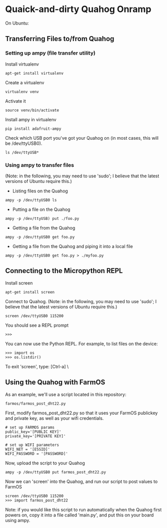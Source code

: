# Quaick-and-dirty Quahog Onramp

On Ubuntu:

## Transferring Files to/from Quahog

### Setting up ampy (file transfer utility)

Install virtualenv

``` 
apt-get install virtualenv
```

Create a virtualenv

``` 
virtualenv venv
``` 

Activate it

``` 
source venv/bin/activate
``` 

Install ampy in virtualenv

``` 
pip install adafruit-ampy
``` 

Check which USB port you've got your Quahog on (in most cases, this will be /dev/ttyUSB0).

``` 
ls /dev/ttyUSB*
``` 

### Using ampy to transfer files

(Note: in the following, you may need to use 'sudo'; I believe that the latest versions of Ubuntu require this.)

- Listing files on the Quahog

``` 
ampy -p /dev/ttyUSB0 ls
``` 

- Putting a file on the Quahog

``` 
ampy -p /dev/ttyUSB) put ./foo.py
``` 

- Getting a file from the Quahog

``` 
ampy -p /dev/ttyUSB0 get foo.py
``` 

- Getting a file from the Quahog and piping it into a local file

``` 
ampy -p /dev/ttyUSB0 get foo.py > ./myfoo.py
``` 

## Connecting to the Micropython REPL

Install screen

``` 
apt-get install screen
``` 

Connect to Quahog. (Note: in the following, you may need to use 'sudo'; I believe that the latest versions of Ubuntu require this.)

``` 
screen /dev/ttyUSB0 115200 
``` 

You should see a REPL prompt

``` 
>>>
``` 

You can now use the Python REPL.  For example, to list files on the device:

``` 
>>> import os
>>> os.listdir()
``` 

To exit 'screen', type:  [Ctrl-a] \


## Using the Quahog with FarmOS

As an example, we'll use a script located in this repository:  

```
farmos/farmos_post_dht22.py
```

First, modify farmos_post_dht22.py so that it uses your FarmOS publickey and private key, as well as your wifi credentials.

```
# set up FARMOS params
public_key='[PUBLIC KEY]'
private_key='[PRIVATE KEY]'

# set up WIFI parameters
WIFI_NET = '[ESSID]'
WIFI_PASSWORD = '[PASSWORD]'
```

Now, upload the script to your Quahog

``` 
ampy -p /dev/ttyUSB0 put farmos_post_dht22.py
```

Now we can 'screen' into the Quahog, and run our script to post values to FarmOS

``` 
screen /dev/ttyUSB0 115200
>>> import farmos_post_dht22
```

Note: if you would like this script to run automatically when the Quahog first powers on, copy it into a file called 'main.py', and put this on your board using ampy.







